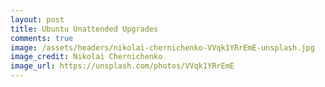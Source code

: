 ```yaml
---
layout: post
title: Ubuntu Unattended Upgrades
comments: true
image: /assets/headers/nikolai-chernichenko-VVqk1YRrEmE-unsplash.jpg
image_credit: Nikolai Chernichenko
image_url: https://unsplash.com/photos/VVqk1YRrEmE
---
```

